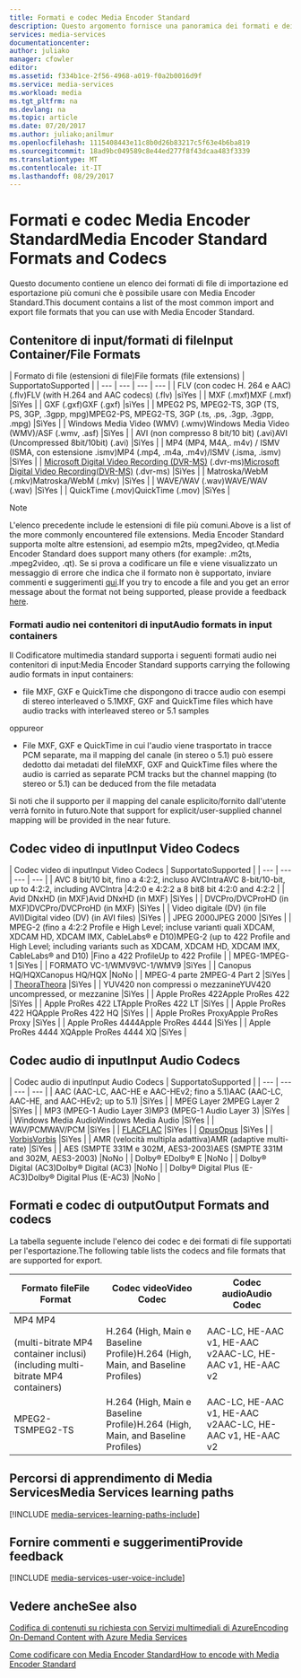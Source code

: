 ```yaml
---
title: Formati e codec Media Encoder Standard
description: Questo argomento fornisce una panoramica dei formati e dei codec di Media Encoder Standard.
services: media-services
documentationcenter: 
author: juliako
manager: cfowler
editor: 
ms.assetid: f334b1ce-2f56-4968-a019-f0a2b0016d9f
ms.service: media-services
ms.workload: media
ms.tgt_pltfrm: na
ms.devlang: na
ms.topic: article
ms.date: 07/20/2017
ms.author: juliako;anilmur
ms.openlocfilehash: 1115408443e11c8b0d26b83217c5f63e4b6ba819
ms.sourcegitcommit: 18ad9bc049589c8e44ed277f8f43dcaa483f3339
ms.translationtype: MT
ms.contentlocale: it-IT
ms.lasthandoff: 08/29/2017
---
```

# <a name="media-encoder-standard-formats-and-codecs"></a><span data-ttu-id="03536-103">Formati e codec Media Encoder Standard</span><span class="sxs-lookup"><span data-stu-id="03536-103">Media Encoder Standard Formats and Codecs</span></span>
<span data-ttu-id="03536-104">Questo documento contiene un elenco dei formati di file di importazione ed esportazione più comuni che è possibile usare con Media Encoder Standard.</span><span class="sxs-lookup"><span data-stu-id="03536-104">This document contains a list of the most common import and export file formats that you can use with Media Encoder Standard.</span></span>

## <a name="input-containerfile-formats"></a><span data-ttu-id="03536-105">Contenitore di input/formati di file</span><span class="sxs-lookup"><span data-stu-id="03536-105">Input Container/File Formats</span></span>
| <span data-ttu-id="03536-106">Formato di file (estensioni di file)</span><span class="sxs-lookup"><span data-stu-id="03536-106">File formats (file extensions)</span></span> | <span data-ttu-id="03536-107">Supportato</span><span class="sxs-lookup"><span data-stu-id="03536-107">Supported</span></span> |
| --- | --- | --- | --- |
| <span data-ttu-id="03536-108">FLV (con codec H. 264 e AAC) (.flv)</span><span class="sxs-lookup"><span data-stu-id="03536-108">FLV (with H.264 and AAC codecs) (.flv)</span></span> |<span data-ttu-id="03536-109">sì</span><span class="sxs-lookup"><span data-stu-id="03536-109">Yes</span></span> |
| <span data-ttu-id="03536-110">MXF    (.mxf)</span><span class="sxs-lookup"><span data-stu-id="03536-110">MXF    (.mxf)</span></span> |<span data-ttu-id="03536-111">Sì</span><span class="sxs-lookup"><span data-stu-id="03536-111">Yes</span></span> |
| <span data-ttu-id="03536-112">GXF    (.gxf)</span><span class="sxs-lookup"><span data-stu-id="03536-112">GXF    (.gxf)</span></span> |<span data-ttu-id="03536-113">sì</span><span class="sxs-lookup"><span data-stu-id="03536-113">Yes</span></span> |
| <span data-ttu-id="03536-114">MPEG2 PS, MPEG2-TS, 3GP (TS, PS, 3GP, .3gpp, mpg)</span><span class="sxs-lookup"><span data-stu-id="03536-114">MPEG2-PS, MPEG2-TS, 3GP (.ts, .ps, .3gp, .3gpp, .mpg)</span></span> |<span data-ttu-id="03536-115">Sì</span><span class="sxs-lookup"><span data-stu-id="03536-115">Yes</span></span> |
| <span data-ttu-id="03536-116">Windows Media Video (WMV) (.wmv)</span><span class="sxs-lookup"><span data-stu-id="03536-116">Windows Media Video (WMV)/ASF (.wmv, .asf)</span></span> |<span data-ttu-id="03536-117">Sì</span><span class="sxs-lookup"><span data-stu-id="03536-117">Yes</span></span> |
| <span data-ttu-id="03536-118">AVI (non compresso 8 bit/10 bit) (.avi)</span><span class="sxs-lookup"><span data-stu-id="03536-118">AVI (Uncompressed 8bit/10bit) (.avi)</span></span> |<span data-ttu-id="03536-119">Sì</span><span class="sxs-lookup"><span data-stu-id="03536-119">Yes</span></span> |
| <span data-ttu-id="03536-120">MP4 (MP4, M4A,. m4v) / ISMV (ISMA, con estensione .ismv)</span><span class="sxs-lookup"><span data-stu-id="03536-120">MP4 (.mp4, .m4a, .m4v)/ISMV (.isma, .ismv)</span></span> |<span data-ttu-id="03536-121">Sì</span><span class="sxs-lookup"><span data-stu-id="03536-121">Yes</span></span> |
| <span data-ttu-id="03536-122">[Microsoft Digital Video Recording (DVR-MS)](https://msdn.microsoft.com/library/windows/desktop/dd692984) (.dvr-ms)</span><span class="sxs-lookup"><span data-stu-id="03536-122">[Microsoft Digital Video Recording(DVR-MS)](https://msdn.microsoft.com/library/windows/desktop/dd692984) (.dvr-ms)</span></span> |<span data-ttu-id="03536-123">Sì</span><span class="sxs-lookup"><span data-stu-id="03536-123">Yes</span></span> |
| <span data-ttu-id="03536-124">Matroska/WebM (.mkv)</span><span class="sxs-lookup"><span data-stu-id="03536-124">Matroska/WebM (.mkv)</span></span> |<span data-ttu-id="03536-125">Sì</span><span class="sxs-lookup"><span data-stu-id="03536-125">Yes</span></span> |
| <span data-ttu-id="03536-126">WAVE/WAV (.wav)</span><span class="sxs-lookup"><span data-stu-id="03536-126">WAVE/WAV (.wav)</span></span> |<span data-ttu-id="03536-127">Sì</span><span class="sxs-lookup"><span data-stu-id="03536-127">Yes</span></span> |
| <span data-ttu-id="03536-128">QuickTime (.mov)</span><span class="sxs-lookup"><span data-stu-id="03536-128">QuickTime (.mov)</span></span> |<span data-ttu-id="03536-129">Sì</span><span class="sxs-lookup"><span data-stu-id="03536-129">Yes</span></span> |

> [!NOTE]
> <span data-ttu-id="03536-130">L'elenco precedente include le estensioni di file più comuni.</span><span class="sxs-lookup"><span data-stu-id="03536-130">Above is a list of the more commonly encountered file extensions.</span></span> <span data-ttu-id="03536-131">Media Encoder Standard supporta molte altre estensioni, ad esempio m2ts, mpeg2video, qt.</span><span class="sxs-lookup"><span data-stu-id="03536-131">Media Encoder Standard does support many others (for example: .m2ts, .mpeg2video, .qt).</span></span> <span data-ttu-id="03536-132">Se si prova a codificare un file e viene visualizzato un messaggio di errore che indica che il formato non è supportato, inviare commenti e suggerimenti [qui](https://feedback.azure.com/forums/169396-media-services/category/144411-encoding-and-processing/).</span><span class="sxs-lookup"><span data-stu-id="03536-132">If you try to encode a file and you get an error message about the format not being supported, please provide a feedback [here](https://feedback.azure.com/forums/169396-media-services/category/144411-encoding-and-processing/).</span></span>
> 
> 

### <a name="audio-formats-in-input-containers"></a><span data-ttu-id="03536-133">Formati audio nei contenitori di input</span><span class="sxs-lookup"><span data-stu-id="03536-133">Audio formats in input containers</span></span>
<span data-ttu-id="03536-134">Il Codificatore multimedia standard supporta i seguenti formati audio nei contenitori di input:</span><span class="sxs-lookup"><span data-stu-id="03536-134">Media Encoder Standard supports carrying the following audio formats in input containers:</span></span>

* <span data-ttu-id="03536-135">file MXF, GXF e QuickTime che dispongono di tracce audio con esempi di stereo interleaved o 5.1</span><span class="sxs-lookup"><span data-stu-id="03536-135">MXF, GXF and QuickTime files which have audio tracks with interleaved stereo or 5.1 samples</span></span>

<span data-ttu-id="03536-136">oppure</span><span class="sxs-lookup"><span data-stu-id="03536-136">or</span></span>

* <span data-ttu-id="03536-137">File MXF, GXF e QuickTime in cui l'audio viene trasportato in tracce PCM separate, ma il mapping del canale (in stereo o 5.1) può essere dedotto dai metadati del file</span><span class="sxs-lookup"><span data-stu-id="03536-137">MXF, GXF and QuickTime files where the audio is carried as separate PCM tracks but the channel mapping (to stereo or 5.1) can be deduced from the file metadata</span></span>

<span data-ttu-id="03536-138">Si noti che il supporto per il mapping del canale esplicito/fornito dall'utente verrà fornito in futuro.</span><span class="sxs-lookup"><span data-stu-id="03536-138">Note that support for explicit/user-supplied channel mapping will be provided in the near future.</span></span>

## <a name="input-video-codecs"></a><span data-ttu-id="03536-139">Codec video di input</span><span class="sxs-lookup"><span data-stu-id="03536-139">Input Video Codecs</span></span>
| <span data-ttu-id="03536-140">Codec video di input</span><span class="sxs-lookup"><span data-stu-id="03536-140">Input Video Codecs</span></span> | <span data-ttu-id="03536-141">Supportato</span><span class="sxs-lookup"><span data-stu-id="03536-141">Supported</span></span> |
| --- | --- | --- | --- |
| <span data-ttu-id="03536-142">AVC 8 bit/10 bit, fino a 4:2:2, incluso AVCIntra</span><span class="sxs-lookup"><span data-stu-id="03536-142">AVC 8-bit/10-bit, up to 4:2:2, including AVCIntra</span></span> |<span data-ttu-id="03536-143">4:2:0 e 4:2:2 a 8 bit</span><span class="sxs-lookup"><span data-stu-id="03536-143">8 bit 4:2:0 and 4:2:2</span></span> |
| <span data-ttu-id="03536-144">Avid DNxHD (in MXF)</span><span class="sxs-lookup"><span data-stu-id="03536-144">Avid DNxHD (in MXF)</span></span> |<span data-ttu-id="03536-145">Sì</span><span class="sxs-lookup"><span data-stu-id="03536-145">Yes</span></span> |
| <span data-ttu-id="03536-146">DVCPro/DVCProHD (in MXF)</span><span class="sxs-lookup"><span data-stu-id="03536-146">DVCPro/DVCProHD (in MXF)</span></span> |<span data-ttu-id="03536-147">Sì</span><span class="sxs-lookup"><span data-stu-id="03536-147">Yes</span></span> |
| <span data-ttu-id="03536-148">Video digitale (DV) (in file AVI)</span><span class="sxs-lookup"><span data-stu-id="03536-148">Digital video (DV) (in AVI files)</span></span> |<span data-ttu-id="03536-149">Sì</span><span class="sxs-lookup"><span data-stu-id="03536-149">Yes</span></span> |
| <span data-ttu-id="03536-150">JPEG 2000</span><span class="sxs-lookup"><span data-stu-id="03536-150">JPEG 2000</span></span> |<span data-ttu-id="03536-151">Sì</span><span class="sxs-lookup"><span data-stu-id="03536-151">Yes</span></span> |
| <span data-ttu-id="03536-152">MPEG-2 (fino a 4:2:2 Profile e High Level; incluse varianti quali XDCAM, XDCAM HD, XDCAM IMX, CableLabs® e D10)</span><span class="sxs-lookup"><span data-stu-id="03536-152">MPEG-2 (up to 422 Profile and High Level; including variants such as XDCAM, XDCAM HD, XDCAM IMX, CableLabs® and D10)</span></span> |<span data-ttu-id="03536-153">Fino a 422 Profile</span><span class="sxs-lookup"><span data-stu-id="03536-153">Up to 422 Profile</span></span> |
| <span data-ttu-id="03536-154">MPEG-1</span><span class="sxs-lookup"><span data-stu-id="03536-154">MPEG-1</span></span> |<span data-ttu-id="03536-155">Sì</span><span class="sxs-lookup"><span data-stu-id="03536-155">Yes</span></span> |
| <span data-ttu-id="03536-156">FORMATO VC-1/WMV9</span><span class="sxs-lookup"><span data-stu-id="03536-156">VC-1/WMV9</span></span> |<span data-ttu-id="03536-157">Sì</span><span class="sxs-lookup"><span data-stu-id="03536-157">Yes</span></span> |
| <span data-ttu-id="03536-158">Canopus HQ/HQX</span><span class="sxs-lookup"><span data-stu-id="03536-158">Canopus HQ/HQX</span></span> |<span data-ttu-id="03536-159">No</span><span class="sxs-lookup"><span data-stu-id="03536-159">No</span></span> |
| <span data-ttu-id="03536-160">MPEG-4 parte 2</span><span class="sxs-lookup"><span data-stu-id="03536-160">MPEG-4 Part 2</span></span> |<span data-ttu-id="03536-161">Sì</span><span class="sxs-lookup"><span data-stu-id="03536-161">Yes</span></span> |
| [<span data-ttu-id="03536-162">Theora</span><span class="sxs-lookup"><span data-stu-id="03536-162">Theora</span></span>](https://en.wikipedia.org/wiki/Theora) |<span data-ttu-id="03536-163">Sì</span><span class="sxs-lookup"><span data-stu-id="03536-163">Yes</span></span> |
| <span data-ttu-id="03536-164">YUV420 non compressi o mezzanine</span><span class="sxs-lookup"><span data-stu-id="03536-164">YUV420 uncompressed, or mezzanine</span></span> |<span data-ttu-id="03536-165">Sì</span><span class="sxs-lookup"><span data-stu-id="03536-165">Yes</span></span> |
| <span data-ttu-id="03536-166">Apple ProRes 422</span><span class="sxs-lookup"><span data-stu-id="03536-166">Apple ProRes 422</span></span> |<span data-ttu-id="03536-167">Sì</span><span class="sxs-lookup"><span data-stu-id="03536-167">Yes</span></span> |
| <span data-ttu-id="03536-168">Apple ProRes 422 LT</span><span class="sxs-lookup"><span data-stu-id="03536-168">Apple ProRes 422 LT</span></span> |<span data-ttu-id="03536-169">Sì</span><span class="sxs-lookup"><span data-stu-id="03536-169">Yes</span></span> |
| <span data-ttu-id="03536-170">Apple ProRes 422 HQ</span><span class="sxs-lookup"><span data-stu-id="03536-170">Apple ProRes 422 HQ</span></span> |<span data-ttu-id="03536-171">Sì</span><span class="sxs-lookup"><span data-stu-id="03536-171">Yes</span></span> |
| <span data-ttu-id="03536-172">Apple ProRes Proxy</span><span class="sxs-lookup"><span data-stu-id="03536-172">Apple ProRes Proxy</span></span> |<span data-ttu-id="03536-173">Sì</span><span class="sxs-lookup"><span data-stu-id="03536-173">Yes</span></span> |
| <span data-ttu-id="03536-174">Apple ProRes 4444</span><span class="sxs-lookup"><span data-stu-id="03536-174">Apple ProRes 4444</span></span> |<span data-ttu-id="03536-175">Sì</span><span class="sxs-lookup"><span data-stu-id="03536-175">Yes</span></span> |
| <span data-ttu-id="03536-176">Apple ProRes 4444 XQ</span><span class="sxs-lookup"><span data-stu-id="03536-176">Apple ProRes 4444 XQ</span></span> |<span data-ttu-id="03536-177">Sì</span><span class="sxs-lookup"><span data-stu-id="03536-177">Yes</span></span> |

## <a name="input-audio-codecs"></a><span data-ttu-id="03536-178">Codec audio di input</span><span class="sxs-lookup"><span data-stu-id="03536-178">Input Audio Codecs</span></span>
| <span data-ttu-id="03536-179">Codec audio di input</span><span class="sxs-lookup"><span data-stu-id="03536-179">Input Audio Codecs</span></span> | <span data-ttu-id="03536-180">Supportato</span><span class="sxs-lookup"><span data-stu-id="03536-180">Supported</span></span> |
| --- | --- | --- | --- |
| <span data-ttu-id="03536-181">AAC (AAC-LC, AAC-HE e AAC-HEv2; fino a 5.1)</span><span class="sxs-lookup"><span data-stu-id="03536-181">AAC (AAC-LC, AAC-HE, and AAC-HEv2; up to 5.1)</span></span> |<span data-ttu-id="03536-182">Sì</span><span class="sxs-lookup"><span data-stu-id="03536-182">Yes</span></span> |
| <span data-ttu-id="03536-183">MPEG Layer 2</span><span class="sxs-lookup"><span data-stu-id="03536-183">MPEG Layer 2</span></span> |<span data-ttu-id="03536-184">Sì</span><span class="sxs-lookup"><span data-stu-id="03536-184">Yes</span></span> |
| <span data-ttu-id="03536-185">MP3 (MPEG-1 Audio Layer 3)</span><span class="sxs-lookup"><span data-stu-id="03536-185">MP3 (MPEG-1 Audio Layer 3)</span></span> |<span data-ttu-id="03536-186">Sì</span><span class="sxs-lookup"><span data-stu-id="03536-186">Yes</span></span> |
| <span data-ttu-id="03536-187">Windows Media Audio</span><span class="sxs-lookup"><span data-stu-id="03536-187">Windows Media Audio</span></span> |<span data-ttu-id="03536-188">Sì</span><span class="sxs-lookup"><span data-stu-id="03536-188">Yes</span></span> |
| <span data-ttu-id="03536-189">WAV/PCM</span><span class="sxs-lookup"><span data-stu-id="03536-189">WAV/PCM</span></span> |<span data-ttu-id="03536-190">Sì</span><span class="sxs-lookup"><span data-stu-id="03536-190">Yes</span></span> |
| <span data-ttu-id="03536-191">[FLAC](https://en.wikipedia.org/wiki/FLAC)</a></span><span class="sxs-lookup"><span data-stu-id="03536-191">[FLAC](https://en.wikipedia.org/wiki/FLAC)</a></span></span> |<span data-ttu-id="03536-192">Sì</span><span class="sxs-lookup"><span data-stu-id="03536-192">Yes</span></span> |
| [<span data-ttu-id="03536-193">Opus</span><span class="sxs-lookup"><span data-stu-id="03536-193">Opus</span></span>](http://go.microsoft.com/fwlink/?LinkId=822667) |<span data-ttu-id="03536-194">Sì</span><span class="sxs-lookup"><span data-stu-id="03536-194">Yes</span></span> |
| <span data-ttu-id="03536-195">[Vorbis](https://en.wikipedia.org/wiki/Vorbis)</a></span><span class="sxs-lookup"><span data-stu-id="03536-195">[Vorbis](https://en.wikipedia.org/wiki/Vorbis)</a></span></span> |<span data-ttu-id="03536-196">Sì</span><span class="sxs-lookup"><span data-stu-id="03536-196">Yes</span></span> |
| <span data-ttu-id="03536-197">AMR (velocità multipla adattiva)</span><span class="sxs-lookup"><span data-stu-id="03536-197">AMR (adaptive multi-rate)</span></span> |<span data-ttu-id="03536-198">Sì</span><span class="sxs-lookup"><span data-stu-id="03536-198">Yes</span></span> |
| <span data-ttu-id="03536-199">AES (SMPTE 331M e 302M, AES3-2003)</span><span class="sxs-lookup"><span data-stu-id="03536-199">AES (SMPTE 331M and 302M, AES3-2003)</span></span> |<span data-ttu-id="03536-200">No</span><span class="sxs-lookup"><span data-stu-id="03536-200">No</span></span> |
| <span data-ttu-id="03536-201">Dolby® E</span><span class="sxs-lookup"><span data-stu-id="03536-201">Dolby® E</span></span> |<span data-ttu-id="03536-202">No</span><span class="sxs-lookup"><span data-stu-id="03536-202">No</span></span> |
| <span data-ttu-id="03536-203">Dolby® Digital (AC3)</span><span class="sxs-lookup"><span data-stu-id="03536-203">Dolby® Digital (AC3)</span></span> |<span data-ttu-id="03536-204">No</span><span class="sxs-lookup"><span data-stu-id="03536-204">No</span></span> |
| <span data-ttu-id="03536-205">Dolby® Digital Plus (E-AC3)</span><span class="sxs-lookup"><span data-stu-id="03536-205">Dolby® Digital Plus (E-AC3)</span></span> |<span data-ttu-id="03536-206">No</span><span class="sxs-lookup"><span data-stu-id="03536-206">No</span></span> |

## <a name="output-formats-and-codecs"></a><span data-ttu-id="03536-207">Formati e codec di output</span><span class="sxs-lookup"><span data-stu-id="03536-207">Output Formats and codecs</span></span>
<span data-ttu-id="03536-208">La tabella seguente include l'elenco dei codec e dei formati di file supportati per l'esportazione.</span><span class="sxs-lookup"><span data-stu-id="03536-208">The following table lists the codecs and file formats that are supported for export.</span></span>

| <span data-ttu-id="03536-209">Formato file</span><span class="sxs-lookup"><span data-stu-id="03536-209">File Format</span></span> | <span data-ttu-id="03536-210">Codec video</span><span class="sxs-lookup"><span data-stu-id="03536-210">Video Codec</span></span> | <span data-ttu-id="03536-211">Codec audio</span><span class="sxs-lookup"><span data-stu-id="03536-211">Audio Codec</span></span> |
| --- | --- | --- |
| <span data-ttu-id="03536-212">MP4 </span><span class="sxs-lookup"><span data-stu-id="03536-212">MP4</span></span> <br/><br/><span data-ttu-id="03536-213">(multi-bitrate MP4 container inclusi)</span><span class="sxs-lookup"><span data-stu-id="03536-213">(including multi-bitrate MP4 containers)</span></span> |<span data-ttu-id="03536-214">H.264 (High, Main e Baseline Profile)</span><span class="sxs-lookup"><span data-stu-id="03536-214">H.264 (High, Main, and Baseline Profiles)</span></span> |<span data-ttu-id="03536-215">AAC-LC, HE-AAC v1, HE-AAC v2</span><span class="sxs-lookup"><span data-stu-id="03536-215">AAC-LC, HE-AAC v1, HE-AAC v2</span></span> |
| <span data-ttu-id="03536-216">MPEG2-TS</span><span class="sxs-lookup"><span data-stu-id="03536-216">MPEG2-TS</span></span> |<span data-ttu-id="03536-217">H.264 (High, Main e Baseline Profile)</span><span class="sxs-lookup"><span data-stu-id="03536-217">H.264 (High, Main, and Baseline Profiles)</span></span> |<span data-ttu-id="03536-218">AAC-LC, HE-AAC v1, HE-AAC v2</span><span class="sxs-lookup"><span data-stu-id="03536-218">AAC-LC, HE-AAC v1, HE-AAC v2</span></span> |

## <a name="media-services-learning-paths"></a><span data-ttu-id="03536-219">Percorsi di apprendimento di Media Services</span><span class="sxs-lookup"><span data-stu-id="03536-219">Media Services learning paths</span></span>
[!INCLUDE [media-services-learning-paths-include](../../includes/media-services-learning-paths-include.md)]

## <a name="provide-feedback"></a><span data-ttu-id="03536-220">Fornire commenti e suggerimenti</span><span class="sxs-lookup"><span data-stu-id="03536-220">Provide feedback</span></span>
[!INCLUDE [media-services-user-voice-include](../../includes/media-services-user-voice-include.md)]

## <a name="see-also"></a><span data-ttu-id="03536-221">Vedere anche</span><span class="sxs-lookup"><span data-stu-id="03536-221">See also</span></span>
[<span data-ttu-id="03536-222">Codifica di contenuti su richiesta con Servizi multimediali di Azure</span><span class="sxs-lookup"><span data-stu-id="03536-222">Encoding On-Demand Content with Azure Media Services</span></span>](media-services-encode-asset.md)

[<span data-ttu-id="03536-223">Come codificare con Media Encoder Standard</span><span class="sxs-lookup"><span data-stu-id="03536-223">How to encode with Media Encoder Standard</span></span>](media-services-dotnet-encode-with-media-encoder-standard.md)

